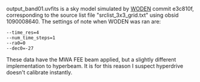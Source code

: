 output_band01.uvfits is a sky model simulated by
[WODEN](https://github.com/JLBLine/WODEN) commit e3c810f, corresponding to the
source list file "srclist_3x3_grid.txt" using obsid 1090008640. The settings of
note when WODEN was ran are:

    --time_res=4
    --num_time_steps=1
    --ra0=0
    --dec0=-27

These data have the MWA FEE beam applied, but a slightly different
implementation to hyperbeam. It is for this reason I suspect hyperdrive doesn't
calibrate instantly.
